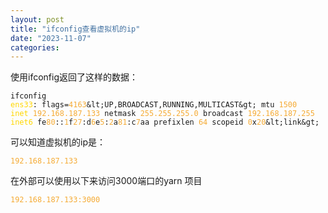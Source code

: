 ```yaml
---
layout: post
title: "ifconfig查看虚拟机的ip"
date: "2023-11-07"
categories: 
---
```

<p>使用ifconfig返回了这样的数据：</p>

<pre>
<code>ifconfig
<span style="color:#ffd700">ens33</span>: flags=<span style="color:#f5ab35">4163</span>&amp;lt;UP,BROADCAST,RUNNING,MULTICAST&amp;gt; mtu <span style="color:#f5ab35">1500</span>
<span style="color:#ffd700">inet</span> <span style="color:#f5ab35">192.168.187.133</span> netmask <span style="color:#f5ab35">255.255.255.0</span> broadcast <span style="color:#f5ab35">192.168.187.255</span>
<span style="color:#ffd700">inet6</span> fe<span style="color:#f5ab35">80</span>::<span style="color:#f5ab35">1</span>f<span style="color:#f5ab35">27</span>:d<span style="color:#f5ab35">6</span>e<span style="color:#f5ab35">5</span>:<span style="color:#f5ab35">2</span>a<span style="color:#f5ab35">81</span>:c<span style="color:#f5ab35">7</span>aa prefixlen <span style="color:#f5ab35">64</span> scopeid <span style="color:#f5ab35">0</span>x<span style="color:#f5ab35">20</span>&amp;lt;link&amp;gt;</code></pre>

<p>可以知道虚拟机的ip是：</p>

<pre>
<code><span style="color:#f5ab35">192.168.187.133</span></code></pre>

<p>在外部可以使用以下来访问3000端口的yarn 项目</p>

<pre>
<code><span style="color:#f5ab35">192.168.187.133:3000</span></code></pre>

